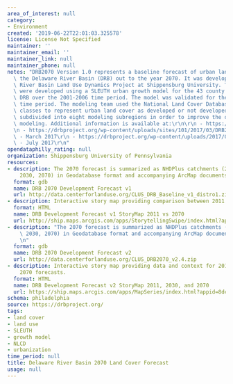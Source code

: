 ```yaml
---
area_of_interest: null
category:
- Environment
created: '2019-06-22T22:01:03.325578'
license: License Not Specified
maintainer: ''
maintainer_email: ''
maintainer_link: null
maintainer_phone: null
notes: "DRB2070 Version 1.0 represents a baseline forecast of urban land cover in\
  \ the Delaware River Basin (DRB) out to the year 2070. It was developed by the Delaware\
  \ River Basin Land Use Dynamics Project at Shippensburg University. The forecasts\
  \ were developed using a SLEUTH urban growth model for the 43 county region of the\
  \ DRB over the 2001-2006 time period. The model was validated for the 2006-2011\
  \ time period. The modeling team used the National Land Cover Database (NLCD) urban\
  \ classes to represent urban land cover as developed or not developed. The DRB was\
  \ subdivided into eight modeling subregions in order to improve the quality of the\
  \ modeling. Additional information is available at:\r\n\r\n - https://drbproject.org/drb2070-version-1/\r\
  \n - https://drbproject.org/wp-content/uploads/sites/101/2017/03/DRB2070_v1.pdf\
  \ - March 2017\r\n - https://drbproject.org/wp-content/uploads/2017/07/DRB2070_v2.pdf\
  \ - July 2017\r\n"
opendataphilly_rating: null
organization: Shippensburg University of Pennsylvania
resources:
- description: The 2070 forecast is summarized as NHDPlus catchments (2001, 2011,
    2030, 2070) in Geodatabase format and accompanying ArcMap documents (.mxd files).
  format: gdb
  name: DRB 2070 Development Forecast v1
  url: http://data.centerforlanduse.org/CLUS_DRB_Baseline_v1_distro1.zip
- description: Interactive story map providing comparison between 2011 and 2070
  format: HTML
  name: DRB Development Forecast v1 StoryMap 2011 vs 2070
  url: http://ship.maps.arcgis.com/apps/StorytellingSwipe/index.html?appid=a2a800b7065b4df39c5dd92f3639a16f
- description: "The 2070 forecast is summarized as NHDPlus catchments (2001, 2011,\
    \ 2030, 2070) in Geodatabase format and accompanying ArcMap documents (.mxd files).\r\
    \n"
  format: gdb
  name: DRB 2070 Development Forecast v2
  url: http://data.centerforlanduse.org/CLUS_DRB2070_v2.4.zip
- description: Interactive story map providing data and context for 2011, 2030, and
    2070 forecasts.
  format: HTML
  name: DRB Development Forecast v2 StoryMap 2011, 2030, and 2070
  url: https://ship.maps.arcgis.com/apps/MapSeries/index.html?appid=8dea935b1701406b9d8dfbd75031bbdb
schema: philadelphia
source: https://drbproject.org/
tags: 
- land cover
- land use
- SLEUTH
- growth model
- NLCD
- urbanization
time_period: null
title: Delaware River Basin 2070 Land Cover Forecast
usage: null
---
```

